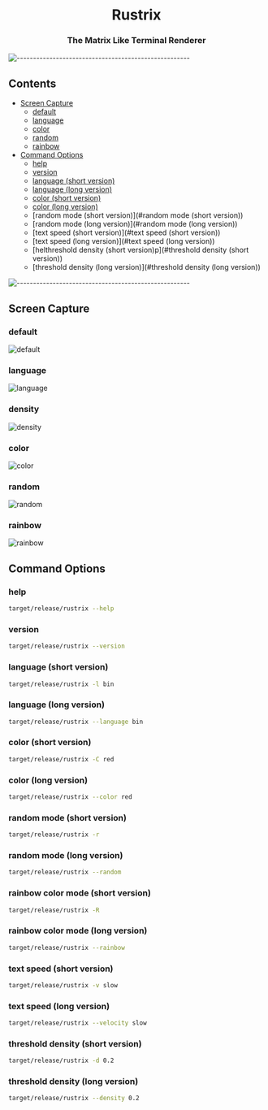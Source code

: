 <h1 align="center">Rustrix</h1>

<h3 align="center">The Matrix Like Terminal Renderer</h3>

![-----------------------------------------------------](https://raw.githubusercontent.com/andreasbm/readme/master/assets/lines/rainbow.png)

## Contents
- [Screen Capture](#screen-capture)
    - [default](#default)
    - [language](#language)
    - [color](#color)
    - [random](#random)
    - [rainbow](#rainbow)
- [Command Options](#command-options)
    - [help](#help)
    - [version](#version)
    - [language (short version)](#language (short version))
    - [language (long version)](#language (long version))
    - [color (short version)](#color (short version))
    - [color (long version)](#color (long version))
    - [random mode (short version)](#random mode (short version))
    - [random mode (long version)](#random mode (long version))
    - [text speed (short version)](#text speed (short version))
    - [text speed (long version)](#text speed (long version))
    - [helthreshold density (short version)p](#threshold density (short version))
    - [threshold density (long version)](#threshold density (long version))

![-----------------------------------------------------](https://raw.githubusercontent.com/andreasbm/readme/master/assets/lines/rainbow.png)

## Screen Capture
### default
![default](https://github.com/user-attachments/assets/ec118cfe-7da7-49c9-ab47-40b9bc3a5087)

### language
![language](https://github.com/user-attachments/assets/e88524a3-c54e-4044-a4b5-4ab0269c3a55)

### density
![density](https://github.com/user-attachments/assets/37e161f5-8e74-4f65-9555-2dda180c1d54)

### color
![color](https://github.com/user-attachments/assets/20d60f2e-0d17-4487-b2d9-bc96cf316723)

### random
![random](https://github.com/user-attachments/assets/cfe708cf-1be2-40a2-9646-ca9d908283a7)

### rainbow
![rainbow](https://github.com/user-attachments/assets/636461ff-1fad-4737-8945-9ca72f2f94fb)

## Command Options

### help

```bash
target/release/rustrix --help
```

### version

```bash
target/release/rustrix --version
```

### language (short version)

```bash
target/release/rustrix -l bin
```

### language (long version)

```bash
target/release/rustrix --language bin
```

### color (short version)

```bash
target/release/rustrix -C red
```

### color (long version)

```bash
target/release/rustrix --color red
```

### random mode (short version)

```bash
target/release/rustrix -r
```

### random mode (long version)

```bash
target/release/rustrix --random
```

### rainbow color mode (short version)

```bash
target/release/rustrix -R
```

### rainbow color mode (long version)

```bash
target/release/rustrix --rainbow
```

### text speed (short version)

```bash
target/release/rustrix -v slow
```

### text speed (long version)

```bash
target/release/rustrix --velocity slow
```

### threshold density (short version)

```bash
target/release/rustrix -d 0.2
```

### threshold density (long version)

```bash
target/release/rustrix --density 0.2
```
